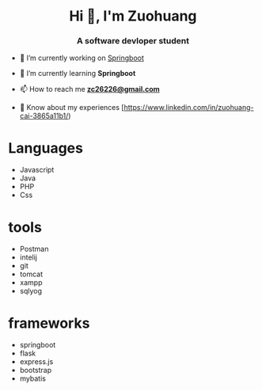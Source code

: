 <h1 align="center">Hi 👋, I'm Zuohuang</h1>
<h3 align="center">A software devloper student</h3>

- 🔭 I’m currently working on [Springboot](https://github.com/Zuohuang-Cai/portfolioServer)

- 🌱 I’m currently learning **Springboot**

- 📫 How to reach me **zc26226@gmail.com**

- 📄 Know about my experiences [https://www.linkedin.com/in/zuohuang-cai-3865a11b1/)

# Languages
-  Javascript
-  Java
-  PHP
-  Css
# tools
-  Postman
-  intelij
-  git
-  tomcat
-  xampp
-  sqlyog
# frameworks
-  springboot
-  flask
-  express.js
-  bootstrap
-  mybatis
